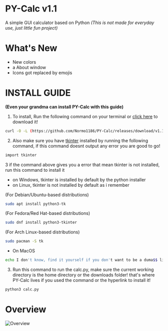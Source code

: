 # PY-Calc v1.1

A simple GUI calculator based on Python
*(This is not made for everyday use, just little fun project)*

# What's New

- New colors
- a About window
- Icons got replaced by emojis


# INSTALL GUIDE

**(Even your grandma can install PY-Calc with this guide)**

1. To install, Run the following command on your terminal or [click here](https://github.com/Normo1186/PY-Calc/releases/download/v1.1/calc.py) to download it!
``` bash
curl -O -L (https://github.com/Normo1186/PY-Calc/releases/download/v1.1/calc.py)
```

2. Also make sure you have [tkinter](https://docs.python.org/3/library/tkinter.html) installed by running the following command, if this command doesnt output any error you are good to go!
``` bash
import tkinter
```
3 if the command above gives you a error that mean tkinter is not installed, run this command to install it

- on Windows, tkinter is installed by default by the python installer
- on Linux, tkinter is not installed by default as i remember

(For Debian/Ubuntu-based distributions)
``` bash
sudo apt install python3-tk
```
(For Fedora/Red Hat-based distributions)
``` bash
sudo dnf install python3-tkinter
```

(For Arch Linux-based distributions)
``` bash
sudo pacman -S tk
```

- On MacOS
``` bash
echo I don't know, find it yourself if you don't want to be a duma$$ like i am
```

3. Run this command to run the calc.py, make sure the current working directory is the home directory or the downloads folder! that's where PY-Calc lives if you used the command or the hyperlink to install it!
```bash
python3 calc.py
```

# Overview

![Overview](https://github.com/Normo1186/PY-Calc/blob/main/overview.png?raw=true)
